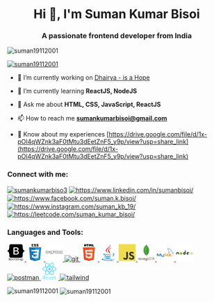 <h1 align="center">Hi 👋, I'm Suman Kumar Bisoi</h1>
<h3 align="center">A passionate frontend developer from India</h3>

<p align="left"> <img src="https://komarev.com/ghpvc/?username=suman19112001&label=Profile%20views&color=0e75b6&style=flat" alt="suman19112001" /> </p>

<p align="left"> <a href="https://github.com/ryo-ma/github-profile-trophy"><img src="https://github-profile-trophy.vercel.app/?username=suman19112001" alt="suman19112001" /></a> </p>

- 🔭 I’m currently working on [Dhairya - is a Hope](https://github.com/suman19112001/Dhairya)

- 🌱 I’m currently learning **ReactJS, NodeJS**

- 💬 Ask me about **HTML, CSS, JavaScript, ReactJS**

- 📫 How to reach me **sumankumarbisoi@gmail.com**

- 📄 Know about my experiences [https://drive.google.com/file/d/1x-pOl4qWZnk3aF0tMtu3dEetZnF5_y9p/view?usp=share_link](https://drive.google.com/file/d/1x-pOl4qWZnk3aF0tMtu3dEetZnF5_y9p/view?usp=share_link)

<h3 align="left">Connect with me:</h3>
<p align="left">
<a href="https://twitter.com/sumankumarbiso3" target="blank"><img align="center" src="https://raw.githubusercontent.com/rahuldkjain/github-profile-readme-generator/master/src/images/icons/Social/twitter.svg" alt="sumankumarbiso3" height="30" width="40" /></a>
<a href="https://linkedin.com/in/https://www.linkedin.com/in/sumanbisoi/" target="blank"><img align="center" src="https://raw.githubusercontent.com/rahuldkjain/github-profile-readme-generator/master/src/images/icons/Social/linked-in-alt.svg" alt="https://www.linkedin.com/in/sumanbisoi/" height="30" width="40" /></a>
<a href="https://fb.com/https://www.facebook.com/suman.k.bisoi/" target="blank"><img align="center" src="https://raw.githubusercontent.com/rahuldkjain/github-profile-readme-generator/master/src/images/icons/Social/facebook.svg" alt="https://www.facebook.com/suman.k.bisoi/" height="30" width="40" /></a>
<a href="https://instagram.com/https://www.instagram.com/suman_kb_19/" target="blank"><img align="center" src="https://raw.githubusercontent.com/rahuldkjain/github-profile-readme-generator/master/src/images/icons/Social/instagram.svg" alt="https://www.instagram.com/suman_kb_19/" height="30" width="40" /></a>
<a href="https://www.leetcode.com/https://leetcode.com/suman_kumar_bisoi/" target="blank"><img align="center" src="https://raw.githubusercontent.com/rahuldkjain/github-profile-readme-generator/master/src/images/icons/Social/leet-code.svg" alt="https://leetcode.com/suman_kumar_bisoi/" height="30" width="40" /></a>
</p>

<h3 align="left">Languages and Tools:</h3>
<p align="left"> <a href="https://getbootstrap.com" target="_blank" rel="noreferrer"> <img src="https://raw.githubusercontent.com/devicons/devicon/master/icons/bootstrap/bootstrap-plain-wordmark.svg" alt="bootstrap" width="40" height="40"/> </a> <a href="https://www.w3schools.com/css/" target="_blank" rel="noreferrer"> <img src="https://raw.githubusercontent.com/devicons/devicon/master/icons/css3/css3-original-wordmark.svg" alt="css3" width="40" height="40"/> </a> <a href="https://expressjs.com" target="_blank" rel="noreferrer"> <img src="https://raw.githubusercontent.com/devicons/devicon/master/icons/express/express-original-wordmark.svg" alt="express" width="40" height="40"/> </a> <a href="https://git-scm.com/" target="_blank" rel="noreferrer"> <img src="https://www.vectorlogo.zone/logos/git-scm/git-scm-icon.svg" alt="git" width="40" height="40"/> </a> <a href="https://www.w3.org/html/" target="_blank" rel="noreferrer"> <img src="https://raw.githubusercontent.com/devicons/devicon/master/icons/html5/html5-original-wordmark.svg" alt="html5" width="40" height="40"/> </a> <a href="https://www.java.com" target="_blank" rel="noreferrer"> <img src="https://raw.githubusercontent.com/devicons/devicon/master/icons/java/java-original.svg" alt="java" width="40" height="40"/> </a> <a href="https://developer.mozilla.org/en-US/docs/Web/JavaScript" target="_blank" rel="noreferrer"> <img src="https://raw.githubusercontent.com/devicons/devicon/master/icons/javascript/javascript-original.svg" alt="javascript" width="40" height="40"/> </a> <a href="https://www.mongodb.com/" target="_blank" rel="noreferrer"> <img src="https://raw.githubusercontent.com/devicons/devicon/master/icons/mongodb/mongodb-original-wordmark.svg" alt="mongodb" width="40" height="40"/> </a> <a href="https://www.mysql.com/" target="_blank" rel="noreferrer"> <img src="https://raw.githubusercontent.com/devicons/devicon/master/icons/mysql/mysql-original-wordmark.svg" alt="mysql" width="40" height="40"/> </a> <a href="https://nodejs.org" target="_blank" rel="noreferrer"> <img src="https://raw.githubusercontent.com/devicons/devicon/master/icons/nodejs/nodejs-original-wordmark.svg" alt="nodejs" width="40" height="40"/> </a> <a href="https://postman.com" target="_blank" rel="noreferrer"> <img src="https://www.vectorlogo.zone/logos/getpostman/getpostman-icon.svg" alt="postman" width="40" height="40"/> </a> <a href="https://reactjs.org/" target="_blank" rel="noreferrer"> <img src="https://raw.githubusercontent.com/devicons/devicon/master/icons/react/react-original-wordmark.svg" alt="react" width="40" height="40"/> </a> <a href="https://tailwindcss.com/" target="_blank" rel="noreferrer"> <img src="https://www.vectorlogo.zone/logos/tailwindcss/tailwindcss-icon.svg" alt="tailwind" width="40" height="40"/> </a> </p>

<p><img align="left" src="https://github-readme-stats.vercel.app/api/top-langs?username=suman19112001&show_icons=true&locale=en&layout=compact" alt="suman19112001" /></p>

<p>&nbsp;<img align="center" src="https://github-readme-stats.vercel.app/api?username=suman19112001&show_icons=true&locale=en" alt="suman19112001" /></p>
